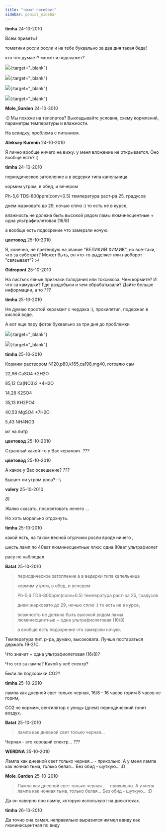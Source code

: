 ```yaml
---
title: "томат погибает"
sidebar: ponics_sidebar
---
```


**timha** 24-10-2010

Всем приветы! 

томатики росли росли и на тебе буквально за два дня такая беда!

кто что думает? может и подскажет?

[![](/attachimages/3572_24102010(002).png)](https://t.me/ponics_ru_files/4394){:target="_blank"}

[![](/attachimages/3574_24102010.png)](https://t.me/ponics_ru_files/4395){:target="_blank"}

[![](/attachimages/3576_24102010(006).png)](https://t.me/ponics_ru_files/4396){:target="_blank"}

[![](/attachimages/3578_24102010(007).png)](https://t.me/ponics_ru_files/4397){:target="_blank"}

**Mole_Garden** 24-10-2010

 :D Мы похоже на телепатов? Выкладывайте условия, схему кормлений, параметры температуры и влажности. 

На вскидку, проблема с питанием.


**Aleksey Kurenin** 24-10-2010

Я лично вообще ничего не вижу. у меня вложение не открывается. Оно вообще есть? :)


**timha** 24-10-2010

периодическое затопление а в ведерки типа капельница 

кормим утром, в обед, и вечером 

Ph-5,6 TDS-800ppm(conv=0.5) температура раст-ра 25, градусов 

днем жарковато до 29, ночью сплю :) то есть не в курсе, 

влажность не должна быть высокой рядом ламы люминесцентные + одна ультрафиолетовая (16/8)

а вообще есть подозрение что замерзли ночую. 


**цветовод** 25-10-2010

Я, конечно, не претендую на звание "ВЕЛИКИЙ ХИМИК", но всё-таки, что за субстрат? Может быть, он что-то выделяет или наоборот "связывает"? :-\ 


**Gidropont** 25-10-2010

На листьях явные признаки голодания или токсикоза. Чем кормите? И что за камушки? Где раздобыли и чем обрабатывали? Дайте больше информации, а то *???*


**timha** 25-10-2010

Не думаю простой керамзит с чердака :), прокипятил, подержал в кислой воде.

А вот еще пару фоток буквально за три дня до проблемки 

[![](/attachimages/3580_211020101452.png)](https://t.me/ponics_ru_files/4398){:target="_blank"}

[![](/attachimages/3582_211020101453.png)](https://t.me/ponics_ru_files/4399){:target="_blank"}

**timha** 25-10-2010

Кормим раствором N120,p80,k165,ca198,mg40, готовлю сам 

22,96	CaSO4 *2H2O

85,12	Ca(NO3)2 *4H2O

14,28	K2SO4

35,13	KH2PO4

40,53	MgSO4 *7H2O

5,43	NH4NO3

мг на литр


**цветовод** 25-10-2010

Странный какой-то у Вас керамзит. *???*


**цветовод** 25-10-2010

А какое у Вас освещение? *???*

Бывает ли утром роса? :-\


**valery** 25-10-2010

 *8)*

Жалко сказать, посоветовать нечего ...

Но хоть морально отдохнуть.


**timha** 25-10-2010

какой есть, на таком весной огурчики росли вроде ничего ,

шесть ламп по 40ват люминесцентные плюс одна 80ват ультрафиолет 

расу не наблюдал 


**Batat** 25-10-2010

> периодическое затопление а в ведерки типа капельница 
> 
> кормим утром, в обед, и вечером 
> 
> Ph-5,6 TDS-800ppm(conv=0.5) температура раст-ра 25, градусов 
> 
> днем жарковато до 29, ночью сплю :) то есть не в курсе, 
> 
> влажность не должна быть высокой рядом ламы люминесцентные + одна ультрафиолетовая (16/8)
> 
> а вообще есть подозрение что замерзли ночую.

Температура пит. р-ра, думаю, высоковата. Лучше постараться держать 19-21С.

Что значит + одна ультрафиолетовая (16/8)?

Что это за лампа? Какой у неё спектр?

Были ли подкормки СО2?


**timha** 25-10-2010

лампа как дневной свет только черная, 16/8 - 16 часов горим 8 часов не горим,

CO2 не кормим, вентилятор с улицы (днем) периодический гонит воздух.


**Batat** 25-10-2010

> лампа как дневной свет только черная...

Черная - это хороший спектр... *???*


**WERDNA** 25-10-2010

Лампа как дневной свет только черная... - прикольно. А у меня лампа как ночная тьма, только белая... Без обид - шуткую... :D


**Mole_Garden** 25-10-2010

> Лампа как дневной свет только черная... - прикольно. А у меня лампа как ночная тьма, только белая... Без обид - шуткую... :D

Да он наверно про лампу, которую используют на дискотеках.


**timha** 26-10-2010

Да точно она самая. неправильно выразился иммел ввиду как люминисцентная по виду


